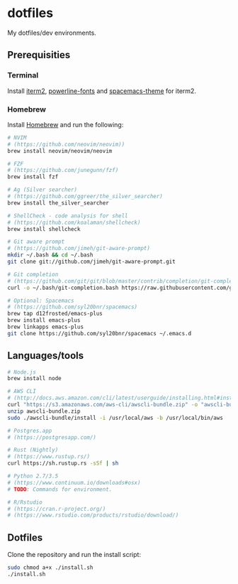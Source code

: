 # dotfiles

My dotfiles/dev environments.

## Prerequisities

### Terminal

Install [iterm2](https://www.iterm2.com/downloads.html),
[powerline-fonts](https://github.com/powerline/fonts) and
[spacemacs-theme](https://github.com/colepeters/spacemacs-theme.vim) for iterm2.

### Homebrew
Install [Homebrew](http://brew.sh/index_no.html) and run the following:

```bash
# NVIM
# (https://github.com/neovim/neovim))
brew install neovim/neovim/neovim

# FZF
# (https://github.com/junegunn/fzf)
brew install fzf

# Ag (Silver searcher)
# (https://github.com/ggreer/the_silver_searcher)
brew install the_silver_searcher

# ShellCheck - code analysis for shell
# (https://github.com/koalaman/shellcheck)
brew install shellcheck

# Git aware prompt
# (https://github.com/jimeh/git-aware-prompt)
mkdir ~/.bash && cd ~/.bash
git clone git://github.com/jimeh/git-aware-prompt.git

# Git completion
# (https://github.com/git/git/blob/master/contrib/completion/git-completion.bash)
curl -o ~/.bash/git-completion.bash https://raw.githubusercontent.com/git/git/master/contrib/completion/git-completion.bash

# Optional: Spacemacs
# (https://github.com/syl20bnr/spacemacs)
brew tap d12frosted/emacs-plus
brew install emacs-plus
brew linkapps emacs-plus
git clone https://github.com/syl20bnr/spacemacs ~/.emacs.d
```

## Languages/tools

```bash
# Node.js
brew install node

# AWS CLI
# (http://docs.aws.amazon.com/cli/latest/userguide/installing.html#install-bundle-other-os)
curl "https://s3.amazonaws.com/aws-cli/awscli-bundle.zip" -o "awscli-bundle.zip"
unzip awscli-bundle.zip
sudo ./awscli-bundle/install -i /usr/local/aws -b /usr/local/bin/aws

# Postgres.app
# (https://postgresapp.com/)

# Rust (Nightly)
# (https://www.rustup.rs/)
curl https://sh.rustup.rs -sSf | sh

# Python 2.7/3.5
# (https://www.continuum.io/downloads#osx)
# TODO: Commands for environment.

# R/Rstudio
# (https://cran.r-project.org/)
# (https://www.rstudio.com/products/rstudio/download/)
```

## Dotfiles

Clone the repository and run the install script:

```bash
sudo chmod a+x ./install.sh
./install.sh
```

